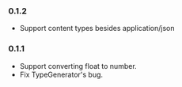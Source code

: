 ### 0.1.2

- Support content types besides application/json

### 0.1.1

- Support converting float to number.
- Fix TypeGenerator's bug.
